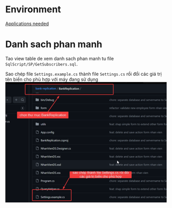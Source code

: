 # Environment
[Applications needed](https://drive.google.com/drive/u/1/folders/1mjPyGTe_6Xss2VcwbZpafX74tmE4Waae)
# Danh sach phan manh
Tao view table de xem danh sach phan manh tu file `SqlScript/SP/GetSubscribers.sql`.


Sao chép file `Settings.example.cs` thành file `Settings.cs`  rồi đổi các giá trị tên biến cho phù hợp với máy đang sử dụng
![Setting-demo](https://github.com/trung-kieen/bank-replication/blob/main/Docs/Media/setup-setting-file.png)

